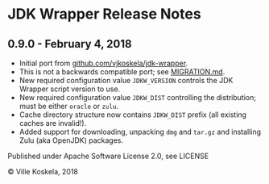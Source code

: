 JDK Wrapper Release Notes
=========================

0.9.0 - February 4, 2018
----------------------
* Initial port from [github.com/vjkoskela/jdk-wrapper](https://github.com/vjkoskela/jdk-wrapper).
* This is not a backwards compatible port; see [MIGRATION.md](https://github.com/koskilabs/jdk-wrapper/blob/master/MIGRATION.md).
* New required configuration value `JDKW_VERSION` controls the JDK Wrapper script version to use.
* New required configuration value `JDKW_DIST` controlling the distribution; must be either `oracle` or `zulu`.
* Cache directory structure now contains `JDKW_DIST` prefix (all existing caches are invalid!).
* Added support for downloading, unpacking `dmg` and `tar.gz` and installing Zulu (aka OpenJDK) packages.

Published under Apache Software License 2.0, see LICENSE

&copy; Ville Koskela, 2018
